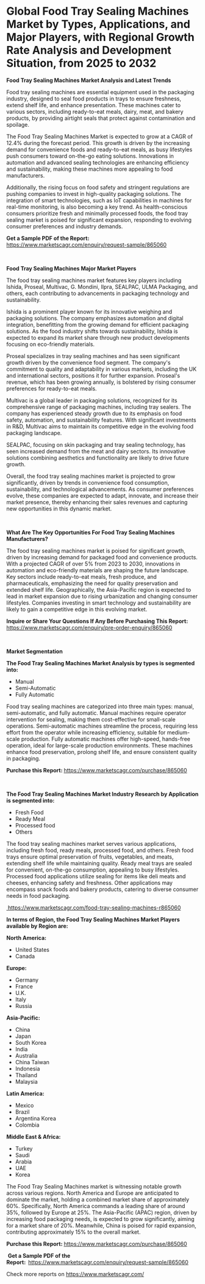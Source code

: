 <p><h1>Global Food Tray Sealing Machines Market by Types, Applications, and Major Players, with Regional Growth Rate Analysis and Development Situation, from 2025 to 2032</h1></p><p><strong>Food Tray Sealing Machines Market Analysis and Latest Trends</strong></p>
<p><p>Food tray sealing machines are essential equipment used in the packaging industry, designed to seal food products in trays to ensure freshness, extend shelf life, and enhance presentation. These machines cater to various sectors, including ready-to-eat meals, dairy, meat, and bakery products, by providing airtight seals that protect against contamination and spoilage.</p><p>The Food Tray Sealing Machines Market is expected to grow at a CAGR of 12.4% during the forecast period. This growth is driven by the increasing demand for convenience foods and ready-to-eat meals, as busy lifestyles push consumers toward on-the-go eating solutions. Innovations in automation and advanced sealing technologies are enhancing efficiency and sustainability, making these machines more appealing to food manufacturers. </p><p>Additionally, the rising focus on food safety and stringent regulations are pushing companies to invest in high-quality packaging solutions. The integration of smart technologies, such as IoT capabilities in machines for real-time monitoring, is also becoming a key trend. As health-conscious consumers prioritize fresh and minimally processed foods, the food tray sealing market is poised for significant expansion, responding to evolving consumer preferences and industry demands.</p></p>
<p><strong>Get a Sample PDF of the Report:&nbsp;</strong> <a href="https://www.marketscagr.com/enquiry/request-sample/865060?utm_campaign=1911&utm_medium=2&utm_source=Github&utm_content=ia&utm_term=21022025&utm_id=food-tray-sealing-machines">https://www.marketscagr.com/enquiry/request-sample/865060</a></p>
<p>&nbsp;</p>
<p><strong>Food Tray Sealing Machines Major Market Players</strong></p>
<p><p>The food tray sealing machines market features key players including Ishida, Proseal, Multivac, G. Mondini, Ilpra, SEALPAC, ULMA Packaging, and others, each contributing to advancements in packaging technology and sustainability.</p><p>Ishida is a prominent player known for its innovative weighing and packaging solutions. The company emphasizes automation and digital integration, benefitting from the growing demand for efficient packaging solutions. As the food industry shifts towards sustainability, Ishida is expected to expand its market share through new product developments focusing on eco-friendly materials.</p><p>Proseal specializes in tray sealing machines and has seen significant growth driven by the convenience food segment. The company's commitment to quality and adaptability in various markets, including the UK and international sectors, positions it for further expansion. Proseal's revenue, which has been growing annually, is bolstered by rising consumer preferences for ready-to-eat meals.</p><p>Multivac is a global leader in packaging solutions, recognized for its comprehensive range of packaging machines, including tray sealers. The company has experienced steady growth due to its emphasis on food safety, automation, and sustainability features. With significant investments in R&D, Multivac aims to maintain its competitive edge in the evolving food packaging landscape.</p><p>SEALPAC, focusing on skin packaging and tray sealing technology, has seen increased demand from the meat and dairy sectors. Its innovative solutions combining aesthetics and functionality are likely to drive future growth.</p><p>Overall, the food tray sealing machines market is projected to grow significantly, driven by trends in convenience food consumption, sustainability, and technological advancements. As consumer preferences evolve, these companies are expected to adapt, innovate, and increase their market presence, thereby enhancing their sales revenues and capturing new opportunities in this dynamic market.</p></p>
<p>&nbsp;</p>
<p><strong>What Are The Key Opportunities For Food Tray Sealing Machines Manufacturers?</strong></p>
<p><p>The food tray sealing machines market is poised for significant growth, driven by increasing demand for packaged food and convenience products. With a projected CAGR of over 5% from 2023 to 2030, innovations in automation and eco-friendly materials are shaping the future landscape. Key sectors include ready-to-eat meals, fresh produce, and pharmaceuticals, emphasizing the need for quality preservation and extended shelf life. Geographically, the Asia-Pacific region is expected to lead in market expansion due to rising urbanization and changing consumer lifestyles. Companies investing in smart technology and sustainability are likely to gain a competitive edge in this evolving market.</p></p>
<p><strong>Inquire or Share Your Questions If Any Before Purchasing This Report:</strong> <a href="https://www.marketscagr.com/enquiry/pre-order-enquiry/865060?utm_campaign=1911&utm_medium=2&utm_source=Github&utm_content=ia&utm_term=21022025&utm_id=food-tray-sealing-machines">https://www.marketscagr.com/enquiry/pre-order-enquiry/865060</a></p>
<p>&nbsp;</p>
<p><strong>Market Segmentation</strong></p>
<p><strong>The Food Tray Sealing Machines Market Analysis by types is segmented into:</strong></p>
<p><ul><li>Manual</li><li>Semi-Automatic</li><li>Fully Automatic</li></ul></p>
<p><p>Food tray sealing machines are categorized into three main types: manual, semi-automatic, and fully automatic. Manual machines require operator intervention for sealing, making them cost-effective for small-scale operations. Semi-automatic machines streamline the process, requiring less effort from the operator while increasing efficiency, suitable for medium-scale production. Fully automatic machines offer high-speed, hands-free operation, ideal for large-scale production environments. These machines enhance food preservation, prolong shelf life, and ensure consistent quality in packaging.</p></p>
<p><strong>Purchase this Report:&nbsp;</strong><a href="https://www.marketscagr.com/purchase/865060?utm_campaign=1911&utm_medium=2&utm_source=Github&utm_content=ia&utm_term=21022025&utm_id=food-tray-sealing-machines">https://www.marketscagr.com/purchase/865060</a></p>
<p>&nbsp;</p>
<p><strong>The Food Tray Sealing Machines Market Industry Research by Application is segmented into:</strong></p>
<p><ul><li>Fresh Food</li><li>Ready Meal</li><li>Processed food</li><li>Others</li></ul></p>
<p><p>The food tray sealing machines market serves various applications, including fresh food, ready meals, processed food, and others. Fresh food trays ensure optimal preservation of fruits, vegetables, and meats, extending shelf life while maintaining quality. Ready meal trays are sealed for convenient, on-the-go consumption, appealing to busy lifestyles. Processed food applications utilize sealing for items like deli meats and cheeses, enhancing safety and freshness. Other applications may encompass snack foods and bakery products, catering to diverse consumer needs in food packaging.</p></p>
<p><a href="https://www.marketscagr.com/food-tray-sealing-machines-r865060?utm_campaign=1911&utm_medium=2&utm_source=Github&utm_content=ia&utm_term=21022025&utm_id=food-tray-sealing-machines">&nbsp;https://www.marketscagr.com/food-tray-sealing-machines-r865060</a></p>
<p><strong>In terms of Region, the Food Tray Sealing Machines Market Players available by Region are:</strong></p>
<p>
    <p> <strong> North America: </strong>
        <ul>
            <li>United States</li>
            <li>Canada</li>
        </ul>
        </p> 
    <p> <strong> Europe: </strong>
        <ul>
            <li>Germany</li>
            <li>France</li>
            <li>U.K.</li>
            <li>Italy</li>
            <li>Russia</li>
        </ul>
        </p> 
    <p> <strong> Asia-Pacific: </strong>
        <ul>
            <li>China</li>
            <li>Japan</li>
            <li>South Korea</li>
            <li>India</li>
            <li>Australia</li>
            <li>China Taiwan</li>
            <li>Indonesia</li>
            <li>Thailand</li>
            <li>Malaysia</li>
        </ul>
        </p> 
    <p> <strong> Latin America: </strong>
        <ul>
            <li>Mexico</li>
            <li>Brazil</li>
            <li>Argentina Korea</li>
            <li>Colombia</li>
        </ul>
        </p> 
    <p> <strong> Middle East & Africa: </strong>
        <ul>
            <li>Turkey</li>
            <li>Saudi</li>
            <li>Arabia</li>
            <li>UAE</li>
            <li>Korea</li>
        </ul>
    </p>
    </p>
<p><p>The Food Tray Sealing Machines market is witnessing notable growth across various regions. North America and Europe are anticipated to dominate the market, holding a combined market share of approximately 60%. Specifically, North America commands a leading share of around 35%, followed by Europe at 25%. The Asia-Pacific (APAC) region, driven by increasing food packaging needs, is expected to grow significantly, aiming for a market share of 20%. Meanwhile, China is poised for rapid expansion, contributing approximately 15% to the overall market.</p></p>
<p><strong>Purchase this Report: </strong><a href="https://www.marketscagr.com/purchase/865060?utm_campaign=1911&utm_medium=2&utm_source=Github&utm_content=ia&utm_term=21022025&utm_id=food-tray-sealing-machines">https://www.marketscagr.com/purchase/865060</a></p>
<p>&nbsp;<strong>Get a Sample PDF of the Report:&nbsp;&nbsp;</strong><a href="https://www.marketscagr.com/enquiry/request-sample/865060?utm_campaign=1911&utm_medium=2&utm_source=Github&utm_content=ia&utm_term=21022025&utm_id=food-tray-sealing-machines">https://www.marketscagr.com/enquiry/request-sample/865060</a></p>
<p><strong></strong></p>
<p>Check more reports on <a href="https://www.marketscagr.com/?utm_campaign=1911&utm_medium=2&utm_source=Github&utm_content=ia&utm_term=21022025&utm_id=food-tray-sealing-machines">https://www.marketscagr.com/</a></p>